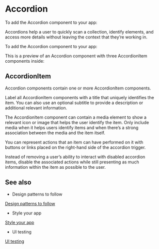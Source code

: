 # Accordion

To add the Accordion component to your app:

Accordions help a user to quickly scan a collection, identify elements, and access more details without leaving the context that they’re working in.

To add the Accordion component to your app:

This is a preview of an Accordion component with three AccordionItem components inside:

## AccordionItem

Accordion components contain one or more AccordionItem components.

Label all AccordionItem components with a title that uniquely identifies the item. You can also use an optional subtitle to provide a description or additional relevant information.

The AccordionItem component can contain a media element to show a relevant icon or image that helps the user identify the item. Only include media when it helps users identify items and when there’s a strong association between the media and the item itself.

You can represent actions that an item can have performed on it with buttons or links placed on the right-hand side of the accordion trigger.

Instead of removing a user’s ability to interact with disabled accordion items, disable the associated actions while still presenting as much information within the item as possible to the user.

## See also

- Design patterns to follow

[Design patterns to follow](/stripe-apps/patterns)

- Style your app

[Style your app](/stripe-apps/style)

- UI testing

[UI testing](/stripe-apps/ui-testing)
